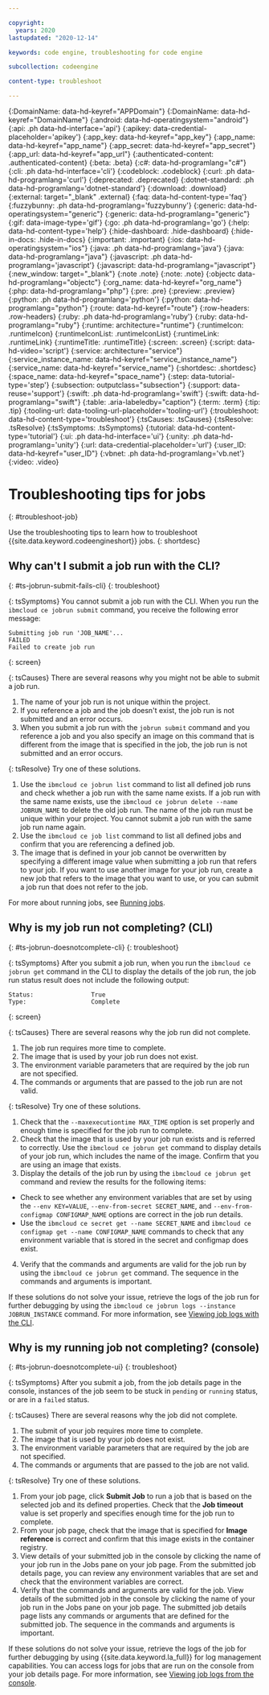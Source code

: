 ```yaml
---

copyright:
  years: 2020
lastupdated: "2020-12-14"

keywords: code engine, troubleshooting for code engine

subcollection: codeengine

content-type: troubleshoot

---
```


{:DomainName: data-hd-keyref="APPDomain"}
{:DomainName: data-hd-keyref="DomainName"}
{:android: data-hd-operatingsystem="android"}
{:api: .ph data-hd-interface='api'}
{:apikey: data-credential-placeholder='apikey'}
{:app_key: data-hd-keyref="app_key"}
{:app_name: data-hd-keyref="app_name"}
{:app_secret: data-hd-keyref="app_secret"}
{:app_url: data-hd-keyref="app_url"}
{:authenticated-content: .authenticated-content}
{:beta: .beta}
{:c#: data-hd-programlang="c#"}
{:cli: .ph data-hd-interface='cli'}
{:codeblock: .codeblock}
{:curl: .ph data-hd-programlang='curl'}
{:deprecated: .deprecated}
{:dotnet-standard: .ph data-hd-programlang='dotnet-standard'}
{:download: .download}
{:external: target="_blank" .external}
{:faq: data-hd-content-type='faq'}
{:fuzzybunny: .ph data-hd-programlang='fuzzybunny'}
{:generic: data-hd-operatingsystem="generic"}
{:generic: data-hd-programlang="generic"}
{:gif: data-image-type='gif'}
{:go: .ph data-hd-programlang='go'}
{:help: data-hd-content-type='help'}
{:hide-dashboard: .hide-dashboard}
{:hide-in-docs: .hide-in-docs}
{:important: .important}
{:ios: data-hd-operatingsystem="ios"}
{:java: .ph data-hd-programlang='java'}
{:java: data-hd-programlang="java"}
{:javascript: .ph data-hd-programlang='javascript'}
{:javascript: data-hd-programlang="javascript"}
{:new_window: target="_blank"}
{:note .note}
{:note: .note}
{:objectc data-hd-programlang="objectc"}
{:org_name: data-hd-keyref="org_name"}
{:php: data-hd-programlang="php"}
{:pre: .pre}
{:preview: .preview}
{:python: .ph data-hd-programlang='python'}
{:python: data-hd-programlang="python"}
{:route: data-hd-keyref="route"}
{:row-headers: .row-headers}
{:ruby: .ph data-hd-programlang='ruby'}
{:ruby: data-hd-programlang="ruby"}
{:runtime: architecture="runtime"}
{:runtimeIcon: .runtimeIcon}
{:runtimeIconList: .runtimeIconList}
{:runtimeLink: .runtimeLink}
{:runtimeTitle: .runtimeTitle}
{:screen: .screen}
{:script: data-hd-video='script'}
{:service: architecture="service"}
{:service_instance_name: data-hd-keyref="service_instance_name"}
{:service_name: data-hd-keyref="service_name"}
{:shortdesc: .shortdesc}
{:space_name: data-hd-keyref="space_name"}
{:step: data-tutorial-type='step'}
{:subsection: outputclass="subsection"}
{:support: data-reuse='support'}
{:swift: .ph data-hd-programlang='swift'}
{:swift: data-hd-programlang="swift"}
{:table: .aria-labeledby="caption"}
{:term: .term}
{:tip: .tip}
{:tooling-url: data-tooling-url-placeholder='tooling-url'}
{:troubleshoot: data-hd-content-type='troubleshoot'}
{:tsCauses: .tsCauses}
{:tsResolve: .tsResolve}
{:tsSymptoms: .tsSymptoms}
{:tutorial: data-hd-content-type='tutorial'}
{:ui: .ph data-hd-interface='ui'}
{:unity: .ph data-hd-programlang='unity'}
{:url: data-credential-placeholder='url'}
{:user_ID: data-hd-keyref="user_ID"}
{:vbnet: .ph data-hd-programlang='vb.net'}
{:video: .video}


# Troubleshooting tips for jobs
{: #troubleshoot-job}

Use the troubleshooting tips to learn how to troubleshoot {{site.data.keyword.codeengineshort}} jobs.
{: shortdesc}

## Why can't I submit a job run with the CLI?  
{: #ts-jobrun-submit-fails-cli}
{: troubleshoot}

{: tsSymptoms}
You cannot submit a job run with the CLI. When you run the `ibmcloud ce jobrun submit` command, you receive the following error message: 

```
Submitting job run 'JOB_NAME'...
FAILED
Failed to create job run
```
{: screen}

{: tsCauses}
There are several reasons why you might not be able to submit a job run.  

1. The name of your job run is not unique within the project.  
2. If you reference a job and the job doesn't exist, the job run is not submitted and an error occurs.  
3. When you submit a job run with the `jobrun submit` command and you reference a job and you also specify an image on this command that is different from the image that is specified in the job, the job run is not submitted and an error occurs.  

{: tsResolve}
Try one of these solutions.

1. Use the `ibmcloud ce jobrun list` command to list all defined job runs and check whether a job run with the same name exists. If a job run with the same name exists, use the `ibmcloud ce jobrun delete --name JOBRUN_NAME` to delete the old job run. The name of the job run must be unique within your project. You cannot submit a job run with the same job run name again. 
2. Use the `ibmcloud ce job list` command to list all defined jobs and confirm that you are referencing a defined job. 
3. The image that is defined in your job cannot be overwritten by specifying a different image value when submitting a job run that refers to your job. If you want to use another image for your job run, create a new job that refers to the image that you want to use, or you can submit a job run that does not refer to the job. 

For more about running jobs, see [Running jobs](/docs/codeengine?topic=codeengine-job-deploy).

## Why is my job run not completing? (CLI) 
{: #ts-jobrun-doesnotcomplete-cli}
{: troubleshoot}

{: tsSymptoms}
After you submit a job run, when you run the `ibmcloud ce jobrun get` command in the CLI to display the details of the job run, the job run status result does not include the following output: 

```
Status:                True
Type:                  Complete
```
{: screen}

{: tsCauses}
There are several reasons why the job run did not complete.   

1. The job run requires more time to complete. 
2. The image that is used by your job run does not exist. 
3. The environment variable parameters that are required by the job run are not specified.
4. The commands or arguments that are passed to the job run are not valid. 

{: tsResolve}
Try one of these solutions.

1. Check that the `--maxexecutiontime MAX_TIME` option is set properly and enough time is specified for the job run to complete.
2. Check that the image that is used by your job run exists and is referred to correctly. Use the `ibmcloud ce jobrun get` command to display details of your job run, which includes the name of the image.  Confirm that you are using an image that exists. 
3. Display the details of the job run by using the `ibmcloud ce jobrun get` command and review the results for the following items:
  * Check to see whether any environment variables that are set by using the `--env KEY=VALUE`, `--env-from-secret SECRET_NAME`, and `--env-from-configmap CONFIGMAP_NAME` options are correct in the job run details.
  * Use the `ibmcloud ce secret get --name SECRET_NAME` and `ibmcloud ce configmap get --name CONFIGMAP_NAME` commands to check that any environment variable that is stored in the secret and configmap does exist. 

4. Verify that the commands and arguments are valid for the job run by using the `ibmcloud ce jobrun get` command. The sequence in the commands and arguments is important.  

If these solutions do not solve your issue, retrieve the logs of the job run for further debugging by using the `ibmcloud ce jobrun logs --instance JOBRUN_INSTANCE` command. For more information, see [Viewing job logs with the CLI](/docs/codeengine?topic=codeengine-view-logs#view-joblog-cli).

## Why is my running job not completing? (console) 
{: #ts-jobrun-doesnotcomplete-ui}
{: troubleshoot}

{: tsSymptoms}
After you submit a job, from the job details page in the console, instances of the job seem to be stuck in `pending` or `running` status, or are in a `failed` status.

{: tsCauses}
There are several reasons why the job did not complete.   

1. The submit of your job requires more time to complete. 
2. The image that is used by your job does not exist. 
3. The environment variable parameters that are required by the job are not specified. 
4. The commands or arguments that are passed to the job are not valid.

{: tsResolve}
Try one of these solutions.

1. From your job page, click **Submit Job** to run a job that is based on the selected job and its defined properties. Check that the **Job timeout** value is set properly and specifies enough time for the job run to complete.
2. From your job page, check that the image that is specified for **Image reference** is correct and confirm that this image exists in the container registry.  
3. View details of your submitted job in the console by clicking the name of your job run in the Jobs pane on your job page. From the submitted job details page, you can review any environment variables that are set and check that the environment variables are correct. 
4. Verify that the commands and arguments are valid for the job. View details of the submitted job in the console by clicking the name of your job run in the Jobs pane on your job page. The submitted job details page lists any commands or arguments that are defined for the submitted job. The sequence in the commands and arguments is important.  

If these solutions do not solve your issue, retrieve the logs of the job for further debugging by using {{site.data.keyword.la_full}} for log management capabilities. You can access logs for jobs that are run on the console from your job details page. For more information, see [Viewing job logs from the console](/docs/codeengine?topic=codeengine-view-logs#view-logs-ui).

